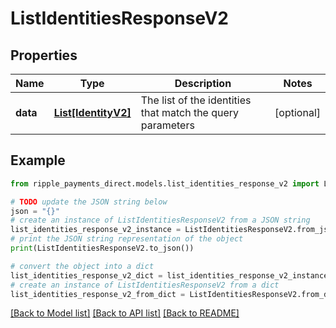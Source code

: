 # ListIdentitiesResponseV2


## Properties

Name | Type | Description | Notes
------------ | ------------- | ------------- | -------------
**data** | [**List[IdentityV2]**](IdentityV2.md) | The list of the identities that match the query parameters | [optional] 

## Example

```python
from ripple_payments_direct.models.list_identities_response_v2 import ListIdentitiesResponseV2

# TODO update the JSON string below
json = "{}"
# create an instance of ListIdentitiesResponseV2 from a JSON string
list_identities_response_v2_instance = ListIdentitiesResponseV2.from_json(json)
# print the JSON string representation of the object
print(ListIdentitiesResponseV2.to_json())

# convert the object into a dict
list_identities_response_v2_dict = list_identities_response_v2_instance.to_dict()
# create an instance of ListIdentitiesResponseV2 from a dict
list_identities_response_v2_from_dict = ListIdentitiesResponseV2.from_dict(list_identities_response_v2_dict)
```
[[Back to Model list]](../README.md#documentation-for-models) [[Back to API list]](../README.md#documentation-for-api-endpoints) [[Back to README]](../README.md)


